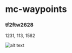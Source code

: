# mc-waypoints

### tf2ftw2628

1231, 113, 1582

![alt text](https://github.com/chris-roerig/mc-waypoints/blob/main/image.jpg?raw=true)
